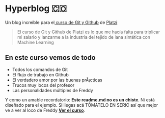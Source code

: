 # Hyperblog 🇨🇴
Un blog increíble para el[ curso de Git y Github](https://platzi.com/cursos/git-github/ " curso de Git y Github") de [Platzi](https://platzi.com/ "Platzi")
> El curso de Git y Github de Platzi es lo que me hací­a falta para triplicar mi salario y lanzarme a la industria del tejido de lana sintética con Machine Learning


## En este curso vemos de todo
* Todos los comandos de Git
* El flujo de trabajo en Github
* El verdadero amor por las buenas prÃ¡cticas
* Trucos muy locos del profesor
* Las personalidades múltiples de Freddy

Y como un amable recordatorio: **Este readme.md no es un chiste**.  Ni está diseñado para el ejemplo. Si llegas acá TÓMATELO EN SERIO así que mejor ve a ver al loco de Freddy [**Ver el curso**](https://platzi.com/cursos/git-github/ "Ver el curso").